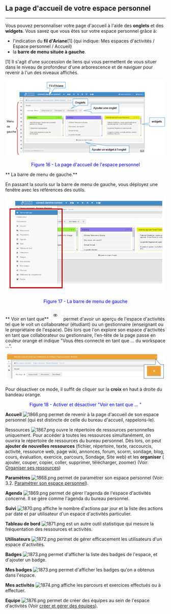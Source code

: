 ## La page d'accueil de votre espace personnel

---
Vous pouvez personnaliser votre page d'accueil à l'aide des **onglets** et des **widgets**.
Vous savez que vous êtes sur votre espace personnel grâce à:

* l'indication du **fil d'Ariane**[1] (qui indique: Mes espaces d'activités / Espace personnel / Accueil)
* la **barre de menu située à gauche**.

[1] Il s'agit d'une succession de liens qui vous permettent de vous situer dans le niveau de profondeur d'une arborescence et de naviguer pour revenir à l'un des niveaux affichés.

![](images/fig16.png)

<p style ="text-align: center; color: blue">Figure 16 - La page d'accueil de l'espace personnel</p>

** La barre de menu de gauche.**

En passant la souris sur la barre de menu de gauche, vous déployez une fenêtre avec les références des outils.

![](images/fig17.png)

<p style ="text-align: center; color: blue">Figure 17 - La barre de menu de gauche</p>

  ** Voir en tant que** ![](images/1864.png) permet d'avoir un aperçu de l'espace d'activités tel que le voit un collaborateur (étudiant) ou un gestionnaire (enseignant ou le propriétaire de l'espace). Dès lors que l'on explore son espace d'activités en tant que collaborateur ou gestionnaire, l'en-tête de la page passe en couleur orange et indique "Vous êtes connecté en tant que … du workspace …".

![](images/fig18.png)

Pour désactiver ce mode, il suffit de cliquer sur la **croix** en haut à droite du bandeau orange.

<p style ="text-align: center; color: blue">Figure 18 - Activer et désactiver "Voir en tant que ... "</p>

**Accueil** ![1866.png](http://www.claroline.net/uploads/custom/images/1866.png) permet de revenir à la page d'accueil de son espace personnel (qui est distincte de celle du bureau d'accueil, rappelons-le).

 Ressources ![1867.png](http://www.claroline.net/uploads/custom/images/1867.png) ouvre le répertoire de ressources personnelles uniquement. Pour accéder à toutes les ressources simultanément, on ouvrira le répertoire de ressources du bureau personnel. Dès lors, on peut **ajouter de nouvelles ressources** (fichier, répertoire, texte, raccourcis, activité, ressource web, page wiki, annonces, forum, scorm, sondage, blog, cours, évaluation, exercice, parcours, Sondage, Site web) et les **organiser** ( ajouter, couper, copier, coller, supprimer, télécharger, zoomer) (Voir: [Organiser ses ressources](/bureau/organiser_ressources.md))

 **Paramètres** ![1868.png](http://www.claroline.net/uploads/custom/images/1868.png) permet de paramétrer son espace personnel (Voir: 3.2. [Paramétrer son espace personnel](/bureau/parametrer_espace_perso.md)).

 **Agenda** ![1869.png](http://www.claroline.net/uploads/custom/images/1869.png) permet de gérer l'agenda de l'espace d'activités concerné. Il se gère comme l'agenda du bureau personnel.

 **Suivi** ![1870.png](http://www.claroline.net/uploads/custom/images/1870.png) affiche le nombre d'actions par jour et la liste des actions par date et par utilisateur d'un espace d'activités particulier.

 **Tableau de bord** ![1871.png](http://www.claroline.net/uploads/custom/images/1871.png) est un autre outil statistique qui mesure la fréquentation des ressources et activités.

 **Utilisateurs** ![1872.png](http://www.claroline.net/uploads/custom/images/1871.png) permet de gérer efficacement les utilisateurs d'un espace d'activités.

 **Badges** ![1873.png](http://www.claroline.net/uploads/custom/images/1873.png) permet d'afficher la liste des badges de l'espace, et d'ajouter un badge.

 **Mes badges** ![1873.png](http://www.claroline.net/uploads/custom/images/1873.png) permet d'afficher les badges qu'on a obtenus dans l'espace.

 **Mes activités** ![1874.png](http://www.claroline.net/uploads/custom/images/1874.png) affiche les parcours et exercices effectués ou à effectuer.
 
 **Equipe** ![1876.png](http://www.claroline.net/uploads/custom/images/1876.png) permet de créer des équipes au sein de l'espace d'activités (Voir [créer et gérer des équipes](../outils/creer_equipes.md)).
